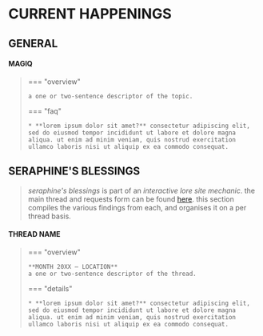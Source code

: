 # CURRENT HAPPENINGS
## GENERAL

#### MAGIQ
> === "overview"
> 
>     a one or two-sentence descriptor of the topic.
>     
> === "faq"
> 
>     * **lorem ipsum dolor sit amet?** consectetur adipiscing elit, sed do eiusmod tempor incididunt ut labore et dolore magna aliqua. ut enim ad minim veniam, quis nostrud exercitation ullamco laboris nisi ut aliquip ex ea commodo consequat.

## SERAPHINE'S BLESSINGS

> *seraphine's blessings* is part of an *interactive lore site mechanic*. the main thread and requests form can be found [here](https://moon-rise.boards.net/thread/1230/interactive-lore-seraphines-blessings). this section compiles the various findings from each, and organises it on a per thread basis.

#### THREAD NAME
> === "overview"
> 
>     **MONTH 20XX — LOCATION** 
>     a one or two-sentence descriptor of the thread.
>     
> === "details"
> 
>     * **lorem ipsum dolor sit amet?** consectetur adipiscing elit, sed do eiusmod tempor incididunt ut labore et dolore magna aliqua. ut enim ad minim veniam, quis nostrud exercitation ullamco laboris nisi ut aliquip ex ea commodo consequat.
